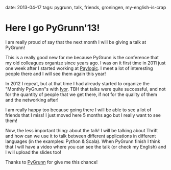 date: 2013-04-17
tags: pygrunn, talk, friends, groningen, my-english-is-crap

Here I go PyGrunn'13!
=====================

I am really proud of say that the next month I will be giving a talk at
PyGrunn!

This is a really good new for me because PyGrunn is the conference that
my old colleagues organize since years ago. I was on it first time in
2011 just one week after I started working at
[Paylogic](http://paylogic.com). I meet a lot of interesting people
there and I will see them again this year!

In 2012 I repeat, but at that time I had already started to organize the
"Monthly PyGrunn"s with [Ivor](http://twitter.com/_ivor). TBH that talks
were quite successful, and not for the quantity of people that we get
there, if not for the quality of them and the networking after!

I am really happy too because going there I will be able to see a lot of
friends that I miss! I just moved here 5 months ago but I really want to
see them!

Now, the less important thing: about the talk! I will be talking about
Thrift and how can we use it to talk between different applications in
different languages (in the examples: Python & Scala). When PyGrunn
finish I think that I will have a video where you can see the talk (or
check my English) and I will upload the slides too!

Thanks to [PyGrunn](http://www.pygrunn.org) for give me this chance!
